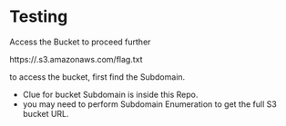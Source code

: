# Testing

Access the Bucket to proceed further

https://<SubDomain>.s3.amazonaws.com/flag.txt


to access the bucket, first find the Subdomain.
- Clue for bucket Subdomain is inside this Repo.
- you may need to perform Subdomain Enumeration to get the full S3 bucket URL.
